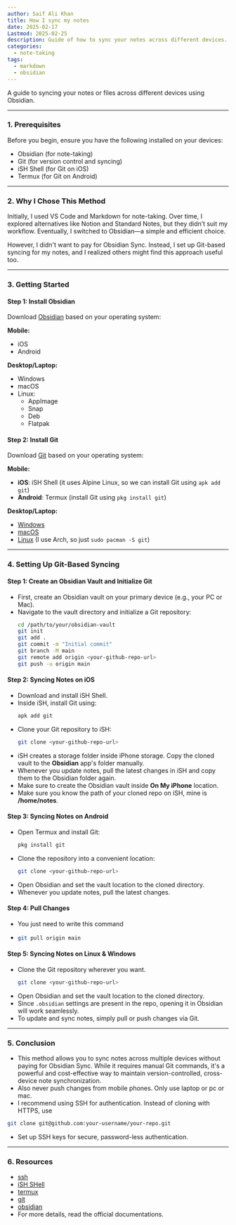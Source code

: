 ```yaml
---
author: Saif Ali Khan
title: How I sync my notes
date: 2025-02-17
Lastmod: 2025-02-25
description: Guide of how to sync your notes across different devices.
categories:
  - note-taking
tags:
  - markdown
  - obsidian
---
```


A guide to syncing your notes or files across different devices using Obsidian.

<!--more-->

---

### 1. Prerequisites
Before you begin, ensure you have the following installed on your devices:
- Obsidian (for note-taking)
- Git (for version control and syncing)
- iSH Shell (for Git on iOS) 
- Termux (for Git on Android)

---

### 2. Why I Chose This Method
Initially, I used VS Code and Markdown for note-taking. Over time, I explored alternatives like Notion and Standard Notes, but they didn’t suit my workflow. Eventually, I switched to Obsidian—a simple and efficient choice.

However, I didn't want to pay for Obsidian Sync. Instead, I set up Git-based syncing for my notes, and I realized others might find this approach useful too.

---

### 3. Getting Started
#### Step 1: Install Obsidian
Download [Obsidian](https://obsidian.md/download) based on your operating system:

**Mobile:**
- iOS 
- Android 
  
**Desktop/Laptop:**
- Windows 
- macOS 
- Linux:
  - AppImage
  - Snap
  - Deb
  - Flatpak

#### Step 2: Install Git
Download [Git](https://git-scm.com/downloads) based on your operating system:

**Mobile:**
- **iOS**: iSH Shell (it uses Alpine Linux, so we can install Git using `apk add git`)
- **Android**: Termux (install Git using `pkg install git`)

**Desktop/Laptop:**
- [Windows](https://git-scm.com/downloads/win)
- [macOS](https://git-scm.com/downloads/mac)
- [Linux](https://git-scm.com/downloads/linux) (I use Arch, so just `sudo pacman -S git`)

---

### 4. Setting Up Git-Based Syncing
#### Step 1: Create an Obsidian Vault and Initialize Git
- First, create an Obsidian vault on your primary device (e.g., your PC or Mac).
- Navigate to the vault directory and initialize a Git repository:
  ```sh
  cd /path/to/your/obsidian-vault
  git init
  git add .
  git commit -m "Initial commit"
  git branch -M main
  git remote add origin <your-github-repo-url>
  git push -u origin main
  ```

#### Step 2: Syncing Notes on iOS
- Download and install iSH Shell.
- Inside iSH, install Git using:
  ```sh
  apk add git
  ```
- Clone your Git repository to iSH:
  ```sh
  git clone <your-github-repo-url>
  ```
- iSH creates a storage folder inside iPhone storage. Copy the cloned vault to the **Obsidian** app's folder manually.
- Whenever you update notes, pull the latest changes in iSH and copy them to the Obsidian folder again.
- Make sure to create the Obsidian vault inside **On My iPhone** location.
- Make sure you know the path of your cloned repo on iSH, mine is **/home/notes**.

#### Step 3: Syncing Notes on Android
- Open Termux and install Git:
  ```sh
  pkg install git
  ```
- Clone the repository into a convenient location:
  ```sh
  git clone <your-github-repo-url>
  ```
- Open Obsidian and set the vault location to the cloned directory.
-  Whenever you update notes, pull the latest changes.

#### Step 4: Pull Changes 
- You just need to write this command 
- ```sh
  git pull origin main
  ```

#### Step 5: Syncing Notes on Linux & Windows
- Clone the Git repository wherever you want.
  ```sh
  git clone <your-github-repo-url>
  ```
- Open Obsidian and set the vault location to the cloned directory.
- Since `.obsidian` settings are present in the repo, opening it in Obsidian will work seamlessly.
- To update and sync notes, simply pull or push changes via Git.

---

### 5. Conclusion
- This method allows you to sync notes across multiple devices without paying for Obsidian Sync. While it requires manual Git commands, it's a powerful and cost-effective way to maintain version-controlled, cross-device note synchronization.
- Also never push changes from mobile phones. Only use laptop or pc or mac.
- I recommend using SSH for authentication. Instead of cloning with HTTPS, use
```sh
git clone git@github.com:your-username/your-repo.git
``` 
- Set up SSH keys for secure, password-less authentication.

---

### 6. Resources
- [ssh](https://docs.github.com/en/authentication/connecting-to-github-with-ssh/generating-a-new-ssh-key-and-adding-it-to-the-ssh-agent)
- [iSH SHell](https://github.com/ish-app/ish)
- [termux](https://github.com/termux/termux-app#github)
- [git](https://github.com/git)
- [obsidian](https://github.com/obsidianmd)
- For more details, read the official documentations.
